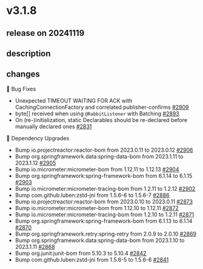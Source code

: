 # v3.1.8

## release on 20241119

## description

## changes

🐞 Bug Fixes

* Unexpected TIMEOUT WAITING FOR ACK with CachingConnectionFactory and correlated publisher-confirms <a href="https://github.com/spring-projects/spring-amqp/issues/2909" data-hovercard-type="issue" data-hovercard-url="/spring-projects/spring-amqp/issues/2909/hovercard">#2909</a>
* byte[] received when using <code>@RabbitListener</code> with Batching <a href="https://github.com/spring-projects/spring-amqp/issues/2893" data-hovercard-type="issue" data-hovercard-url="/spring-projects/spring-amqp/issues/2893/hovercard">#2893</a>
* On (re-)initialization, static Declarables should be re-declared before manually declared ones <a href="https://github.com/spring-projects/spring-amqp/issues/2831" data-hovercard-type="issue" data-hovercard-url="/spring-projects/spring-amqp/issues/2831/hovercard">#2831</a>

🔨 Dependency Upgrades

* Bump io.projectreactor:reactor-bom from 2023.0.11 to 2023.0.12 <a href="https://github.com/spring-projects/spring-amqp/pull/2906" data-hovercard-type="pull_request" data-hovercard-url="/spring-projects/spring-amqp/pull/2906/hovercard">#2906</a>
* Bump org.springframework.data:spring-data-bom from 2023.1.11 to 2023.1.12 <a href="https://github.com/spring-projects/spring-amqp/pull/2905" data-hovercard-type="pull_request" data-hovercard-url="/spring-projects/spring-amqp/pull/2905/hovercard">#2905</a>
* Bump io.micrometer:micrometer-bom from 1.12.11 to 1.12.13 <a href="https://github.com/spring-projects/spring-amqp/pull/2904" data-hovercard-type="pull_request" data-hovercard-url="/spring-projects/spring-amqp/pull/2904/hovercard">#2904</a>
* Bump org.springframework:spring-framework-bom from 6.1.14 to 6.1.15 <a href="https://github.com/spring-projects/spring-amqp/pull/2903" data-hovercard-type="pull_request" data-hovercard-url="/spring-projects/spring-amqp/pull/2903/hovercard">#2903</a>
* Bump io.micrometer:micrometer-tracing-bom from 1.2.11 to 1.2.12 <a href="https://github.com/spring-projects/spring-amqp/pull/2902" data-hovercard-type="pull_request" data-hovercard-url="/spring-projects/spring-amqp/pull/2902/hovercard">#2902</a>
* Bump com.github.luben:zstd-jni from 1.5.6-6 to 1.5.6-7 <a href="https://github.com/spring-projects/spring-amqp/pull/2886" data-hovercard-type="pull_request" data-hovercard-url="/spring-projects/spring-amqp/pull/2886/hovercard">#2886</a>
* Bump io.projectreactor:reactor-bom from 2023.0.10 to 2023.0.11 <a href="https://github.com/spring-projects/spring-amqp/pull/2873" data-hovercard-type="pull_request" data-hovercard-url="/spring-projects/spring-amqp/pull/2873/hovercard">#2873</a>
* Bump io.micrometer:micrometer-bom from 1.12.10 to 1.12.11 <a href="https://github.com/spring-projects/spring-amqp/pull/2872" data-hovercard-type="pull_request" data-hovercard-url="/spring-projects/spring-amqp/pull/2872/hovercard">#2872</a>
* Bump io.micrometer:micrometer-tracing-bom from 1.2.10 to 1.2.11 <a href="https://github.com/spring-projects/spring-amqp/pull/2871" data-hovercard-type="pull_request" data-hovercard-url="/spring-projects/spring-amqp/pull/2871/hovercard">#2871</a>
* Bump org.springframework:spring-framework-bom from 6.1.13 to 6.1.14 <a href="https://github.com/spring-projects/spring-amqp/pull/2870" data-hovercard-type="pull_request" data-hovercard-url="/spring-projects/spring-amqp/pull/2870/hovercard">#2870</a>
* Bump org.springframework.retry:spring-retry from 2.0.9 to 2.0.10 <a href="https://github.com/spring-projects/spring-amqp/pull/2869" data-hovercard-type="pull_request" data-hovercard-url="/spring-projects/spring-amqp/pull/2869/hovercard">#2869</a>
* Bump org.springframework.data:spring-data-bom from 2023.1.10 to 2023.1.11 <a href="https://github.com/spring-projects/spring-amqp/pull/2868" data-hovercard-type="pull_request" data-hovercard-url="/spring-projects/spring-amqp/pull/2868/hovercard">#2868</a>
* Bump org.junit:junit-bom from 5.10.3 to 5.10.4 <a href="https://github.com/spring-projects/spring-amqp/pull/2842" data-hovercard-type="pull_request" data-hovercard-url="/spring-projects/spring-amqp/pull/2842/hovercard">#2842</a>
* Bump com.github.luben:zstd-jni from 1.5.6-5 to 1.5.6-6 <a href="https://github.com/spring-projects/spring-amqp/pull/2841" data-hovercard-type="pull_request" data-hovercard-url="/spring-projects/spring-amqp/pull/2841/hovercard">#2841</a>

